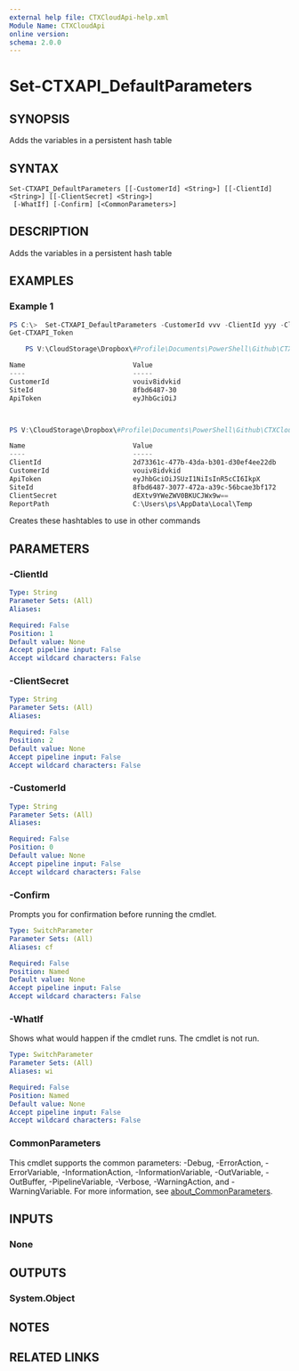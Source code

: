 ```yaml
---
external help file: CTXCloudApi-help.xml
Module Name: CTXCloudApi
online version:
schema: 2.0.0
---
```


# Set-CTXAPI_DefaultParameters

## SYNOPSIS
Adds the variables in a persistent hash table

## SYNTAX

```
Set-CTXAPI_DefaultParameters [[-CustomerId] <String>] [[-ClientId] <String>] [[-ClientSecret] <String>]
 [-WhatIf] [-Confirm] [<CommonParameters>]
```

## DESCRIPTION
Adds the variables in a persistent hash table

## EXAMPLES

### Example 1
```powershell
PS C:\>  Set-CTXAPI_DefaultParameters -CustomerId vvv -ClientId yyy -ClientSecret uuu
Get-CTXAPI_Token

    PS V:\CloudStorage\Dropbox\#Profile\Documents\PowerShell\Github\CTXCloudApi> $CTX_APIDefaultParm

Name                           Value
----                           -----
CustomerId                     vouiv8idvkid
SiteId                         8fbd6487-30
ApiToken                       eyJhbGciOiJ



PS V:\CloudStorage\Dropbox\#Profile\Documents\PowerShell\Github\CTXCloudApi> $CTX_APIAllParm

Name                           Value
----                           -----
ClientId                       2d73361c-477b-43da-b301-d30ef4ee22db
CustomerId                     vouiv8idvkid
ApiToken                       eyJhbGciOiJSUzI1NiIsInR5cCI6IkpX
SiteId                         8fbd6487-3077-472a-a39c-56bcae3bf172
ClientSecret                   dEXtv9YWeZWV0BKUCJWx9w==
ReportPath                     C:\Users\ps\AppData\Local\Temp
```

Creates these hashtables to use in other commands

## PARAMETERS

### -ClientId

```yaml
Type: String
Parameter Sets: (All)
Aliases:

Required: False
Position: 1
Default value: None
Accept pipeline input: False
Accept wildcard characters: False
```

### -ClientSecret

```yaml
Type: String
Parameter Sets: (All)
Aliases:

Required: False
Position: 2
Default value: None
Accept pipeline input: False
Accept wildcard characters: False
```

### -CustomerId

```yaml
Type: String
Parameter Sets: (All)
Aliases:

Required: False
Position: 0
Default value: None
Accept pipeline input: False
Accept wildcard characters: False
```

### -Confirm
Prompts you for confirmation before running the cmdlet.

```yaml
Type: SwitchParameter
Parameter Sets: (All)
Aliases: cf

Required: False
Position: Named
Default value: None
Accept pipeline input: False
Accept wildcard characters: False
```

### -WhatIf
Shows what would happen if the cmdlet runs. The cmdlet is not run.

```yaml
Type: SwitchParameter
Parameter Sets: (All)
Aliases: wi

Required: False
Position: Named
Default value: None
Accept pipeline input: False
Accept wildcard characters: False
```

### CommonParameters
This cmdlet supports the common parameters: -Debug, -ErrorAction, -ErrorVariable, -InformationAction, -InformationVariable, -OutVariable, -OutBuffer, -PipelineVariable, -Verbose, -WarningAction, and -WarningVariable. For more information, see [about_CommonParameters](http://go.microsoft.com/fwlink/?LinkID=113216).

## INPUTS

### None
## OUTPUTS

### System.Object
## NOTES

## RELATED LINKS

